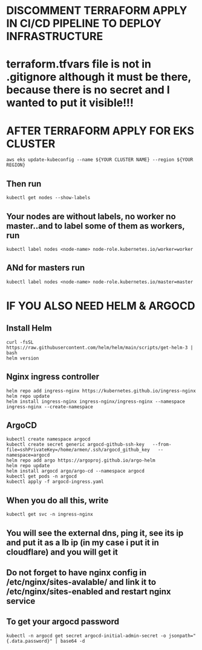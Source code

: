 # DISCOMMENT TERRAFORM APPLY IN CI/CD PIPELINE TO DEPLOY INFRASTRUCTURE

# terraform.tfvars file is not in .gitignore although it must be there, because there is no secret and I wanted to put it visible!!!

# AFTER TERRAFORM APPLY FOR EKS CLUSTER

```
aws eks update-kubeconfig --name ${YOUR CLUSTER NAME} --region ${YOUR REGION}
```
## Then run
```
kubectl get nodes --show-labels
```
## Your nodes are without labels, no worker no master..and to label some of them as workers, run 
```
kubectl label nodes <node-name> node-role.kubernetes.io/worker=worker
```
## ANd for masters run
```
kubectl label nodes <node-name> node-role.kubernetes.io/master=master
```

# IF YOU ALSO NEED HELM & ARGOCD

## Install Helm
```
curl -fsSL https://raw.githubusercontent.com/helm/helm/main/scripts/get-helm-3 | bash
helm version
```
## Nginx ingress controller
```
helm repo add ingress-nginx https://kubernetes.github.io/ingress-nginx
helm repo update
helm install ingress-nginx ingress-nginx/ingress-nginx --namespace ingress-nginx --create-namespace
```

## ArgoCD
```
kubectl create namespace argocd
kubectl create secret generic argocd-github-ssh-key   --from-file=sshPrivateKey=/home/armen/.ssh/argocd_github_key   --namespace=argocd
helm repo add argo https://argoproj.github.io/argo-helm
helm repo update
helm install argocd argo/argo-cd --namespace argocd
kubectl get pods -n argocd
kubectl apply -f argocd-ingress.yaml
```

## When you do all this, write
```
kubectl get svc -n ingress-nginx
```
## You will see the external dns, ping it, see its ip and put it as a lb ip (in my case i put it in cloudflare) and you will get it
## Do not forget to have nginx config in /etc/nginx/sites-avalable/ and link it to /etc/nginx/sites-enabled and restart nginx service
## To get your argocd password
```
kubectl -n argocd get secret argocd-initial-admin-secret -o jsonpath="{.data.password}" | base64 -d
```
